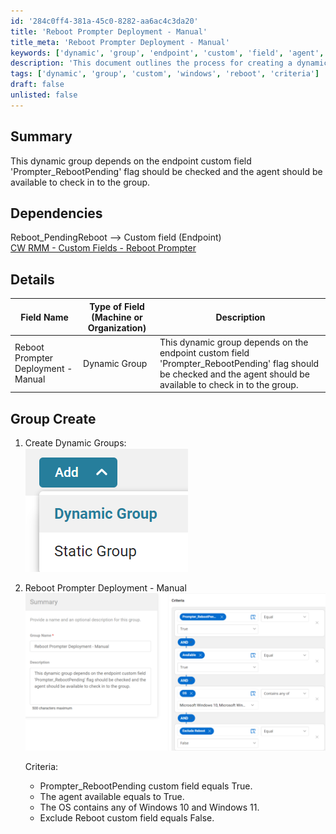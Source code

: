 ```yaml
---
id: '284c0ff4-381a-45c0-8282-aa6ac4c3da20'
title: 'Reboot Prompter Deployment - Manual'
title_meta: 'Reboot Prompter Deployment - Manual'
keywords: ['dynamic', 'group', 'endpoint', 'custom', 'field', 'agent', 'windows', 'criteria']
description: 'This document outlines the process for creating a dynamic group based on the endpoint custom field "Prompter_RebootPending". It details the dependencies, group creation steps, and criteria required for the group to function effectively.'
tags: ['dynamic', 'group', 'custom', 'windows', 'reboot', 'criteria']
draft: false
unlisted: false
---
```

## Summary

This dynamic group depends on the endpoint custom field 'Prompter_RebootPending' flag should be checked and the agent should be available to check in to the group.

## Dependencies

Reboot_PendingReboot --> Custom field (Endpoint)  
[CW RMM - Custom Fields - Reboot Prompter](https://proval.itglue.com/DOC-5078775-15298950)  

## Details

| Field Name                          | Type of Field (Machine or Organization) | Description                                                                                                                                                      |
|-------------------------------------|-----------------------------------------|------------------------------------------------------------------------------------------------------------------------------------------------------------------|
| Reboot Prompter Deployment - Manual | Dynamic Group                          | This dynamic group depends on the endpoint custom field 'Prompter_RebootPending' flag should be checked and the agent should be available to check in to the group. |

## Group Create 

1. Create Dynamic Groups:  
   ![Image](../../../static/img/Reboot-Prompter-Deployment---Manual/image_1.png)

2. Reboot Prompter Deployment - Manual  
   ![Image](../../../static/img/Reboot-Prompter-Deployment---Manual/image_2.png)  
   
   Criteria:
   - Prompter_RebootPending custom field equals True.
   - The agent available equals to True.
   - The OS contains any of Windows 10 and Windows 11.
   - Exclude Reboot custom field equals False.






